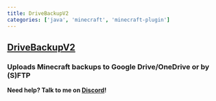 ```yaml
---
title: DriveBackupV2
categories: ['java', 'minecraft', 'minecraft-plugin']
---
```

## [DriveBackupV2](https://github.com/MaxMaeder/DriveBackupV2)

### Uploads Minecraft backups to Google Drive/OneDrive or by (S)FTP


**Need help? Talk to me on [Discord](https://discord.gg/VdCAUtm)!**
